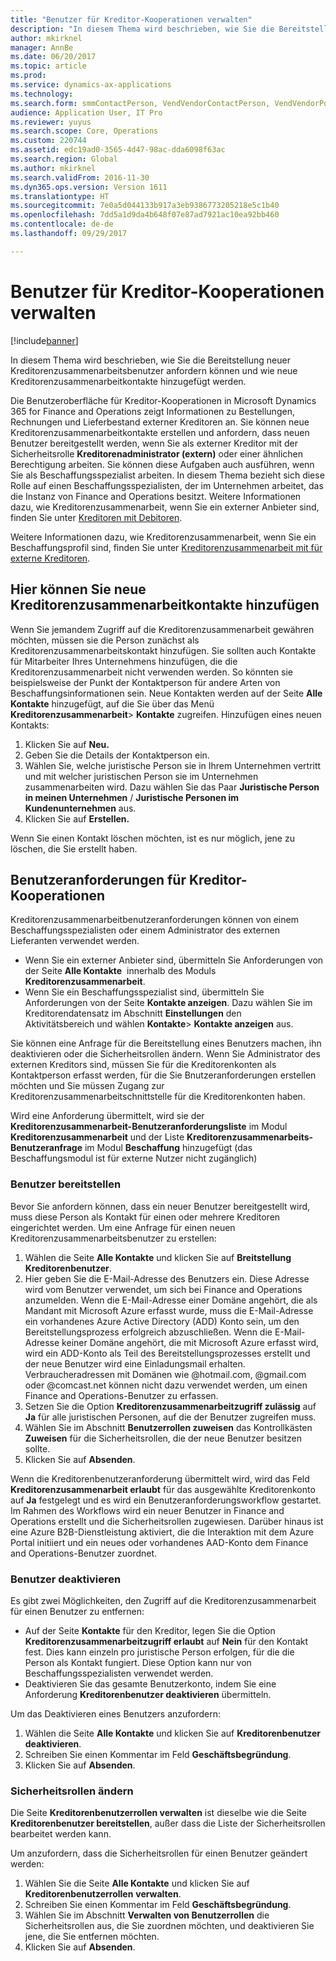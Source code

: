 ```yaml
---
title: "Benutzer für Kreditor-Kooperationen verwalten"
description: "In diesem Thema wird beschrieben, wie Sie die Bereitstellung neuer Kreditorenzusammenarbeitsbenutzer anfordern können und wie neue Kreditorenzusammenarbeitkontakte hinzugefügt werden."
author: mkirknel
manager: AnnBe
ms.date: 06/20/2017
ms.topic: article
ms.prod: 
ms.service: dynamics-ax-applications
ms.technology: 
ms.search.form: smmContactPerson, VendVendorContactPerson, VendVendorPortalUser
audience: Application User, IT Pro
ms.reviewer: yuyus
ms.search.scope: Core, Operations
ms.custom: 220744
ms.assetid: edc19ad0-3565-4d47-98ac-dda6098f63ac
ms.search.region: Global
ms.author: mkirknel
ms.search.validFrom: 2016-11-30
ms.dyn365.ops.version: Version 1611
ms.translationtype: HT
ms.sourcegitcommit: 7e0a5d044133b917a3eb9386773205218e5c1b40
ms.openlocfilehash: 7dd5a1d9da4b648f07e87ad7921ac10ea92bb460
ms.contentlocale: de-de
ms.lasthandoff: 09/29/2017

---
```


# <a name="manage-vendor-collaboration-users"></a>Benutzer für Kreditor-Kooperationen verwalten

[!include[banner](../includes/banner.md)]


In diesem Thema wird beschrieben, wie Sie die Bereitstellung neuer Kreditorenzusammenarbeitsbenutzer anfordern können und wie neue Kreditorenzusammenarbeitkontakte hinzugefügt werden. 

Die Benutzeroberfläche für Kreditor-Kooperationen in Microsoft Dynamics 365 for Finance and Operations zeigt Informationen zu Bestellungen, Rechnungen und Lieferbestand externer Kreditoren an. Sie können neue Kreditorenzusammenarbeitkontakte erstellen und anfordern, dass neuen Benutzer bereitgestellt werden, wenn Sie als externer Kreditor mit der Sicherheitsrolle **Kreditorenadministrator (extern)** oder einer ähnlichen Berechtigung arbeiten. Sie können diese Aufgaben auch ausführen, wenn Sie als Beschaffungsspezialist arbeiten. In diesem Thema bezieht sich diese Rolle auf einen Beschaffungsspezialisten, der im Unternehmen arbeitet, das die Instanz von Finance and Operations besitzt. Weitere Informationen dazu, wie Kreditorenzusammenarbeit, wenn Sie ein externer Anbieter sind, finden Sie unter [Kreditoren mit Debitoren](vendor-collaboration-work-customers-dynamics-365-operations.md).  

Weitere Informationen dazu, wie Kreditorenzusammenarbeit, wenn Sie ein Beschaffungsprofil sind, finden Sie unter [Kreditorenzusammenarbeit mit für externe Kreditoren](vendor-collaboration-work-external-vendors.md).

## <a name="add-new-vendor-collaboration-contacts"></a>Hier können Sie neue Kreditorenzusammenarbeitkontakte hinzufügen
Wenn Sie jemandem Zugriff auf die Kreditorenzusammenarbeit gewähren möchten, müssen sie die Person zunächst als Kreditorenzusammenarbeitskontakt hinzufügen. Sie sollten auch Kontakte für Mitarbeiter Ihres Unternehmens hinzufügen, die die Kreditorenzusammenarbeit nicht verwenden werden. So könnten sie beispielsweise der Punkt der Kontaktperson für andere Arten von  Beschaffungsinformationen sein. Neue Kontakten werden auf der Seite **Alle Kontakte** hinzugefügt, auf die Sie über das Menü **Kreditorenzusammenarbeit**&gt; **Kontakte** zugreifen. Hinzufügen eines neuen Kontakts:

1.  Klicken Sie auf **Neu.**
2.  Geben Sie die Details der Kontaktperson ein.
3.  Wählen Sie, welche juristische Person sie in Ihrem Unternehmen vertritt und mit welcher juristischen Person sie im Unternehmen zusammenarbeiten wird. Dazu wählen Sie das Paar **Juristische Person in meinen Unternehmen** / **Juristische Personen im Kundenunternehmen** aus.
4.  Klicken Sie auf **Erstellen.**

Wenn Sie einen Kontakt löschen möchten, ist es nur möglich, jene zu löschen, die Sie erstellt haben.

## <a name="vendor-collaboration-user-requests"></a>Benutzeranforderungen für Kreditor-Kooperationen
Kreditorenzusammenarbeitbenutzeranforderungen können von einem Beschaffungsspezialisten oder einem Administrator des externen Lieferanten verwendet werden.

-   Wenn Sie ein externer Anbieter sind, übermitteln Sie Anforderungen von der Seite **Alle Kontakte**  innerhalb des Moduls **Kreditorenzusammenarbeit**.
-   Wenn Sie ein Beschaffungsspezialist sind, übermitteln Sie Anforderungen von der Seite **Kontakte anzeigen**. Dazu wählen Sie im Kreditorendatensatz im Abschnitt **Einstellungen** den Aktivitätsbereich und wählen **Kontakte**&gt; **Kontakte anzeigen** aus.

Sie können eine Anfrage für die Bereitstellung eines Benutzers machen, ihn deaktivieren oder die Sicherheitsrollen ändern. Wenn Sie Administrator des externen Kreditors sind, müssen Sie für die Kreditorenkonten als Kontaktperson erfasst werden, für die Sie Bnutzeranforderungen erstellen möchten und Sie müssen Zugang zur Kreditorenzusammenarbeitschnittstelle für die Kreditorenkonten haben.  

Wird eine Anforderung übermittelt, wird sie der **Kreditorenzusammenarbeit-Benutzeranforderungsliste** im Modul **Kreditorenzusammenarbeit** und der Liste **Kreditorenzusammenarbeits-Benutzeranfrage**  im Modul **Beschaffung** hinzugefügt (das Beschaffungsmodul ist für externe Nutzer nicht zugänglich)

### <a name="provision-a-user"></a>Benutzer bereitstellen

Bevor Sie anfordern können, dass ein neuer Benutzer bereitgestellt wird, muss diese Person als Kontakt für einen oder mehrere Kreditoren eingerichtet werden. Um eine Anfrage für einen neuen Kreditorenzusammenarbeitsbenutzer zu erstellen:

1.  Wählen die Seite **Alle Kontakte** und klicken Sie auf **Breitstellung Kreditorenbenutzer**.
2.  Hier geben Sie die E-Mail-Adresse des Benutzers ein. Diese Adresse wird vom Benutzer verwendet, um sich bei Finance and Operations anzumelden. Wenn die E-Mail-Adresse einer Domäne angehört, die als Mandant mit Microsoft Azure erfasst wurde, muss die E-Mail-Adresse ein vorhandenes Azure Active Directory (ADD) Konto sein, um den Bereitstellungsprozess erfolgreich abzuschließen. Wenn die E-Mail-Adresse keiner Domäne angehört, die mit Microsoft Azure erfasst wird, wird ein ADD-Konto als Teil des Bereitstellungsprozesses erstellt und der neue Benutzer wird eine Einladungsmail erhalten. Verbraucheradressen mit Domänen wie @hotmail.com, @gmail.com oder @comcast.net können nicht dazu verwendet werden, um einen Finance and Operations-Benutzer zu erfassen.
3.  Setzen Sie die Option **Kreditorenzusammenarbeitzugriff zulässig** auf **Ja** für alle juristischen Personen, auf die der Benutzer zugreifen muss.
4.  Wählen Sie im Abschnitt **Benutzerrollen zuweisen** das Kontrollkästen **Zuweisen** für die Sicherheitsrollen, die der neue Benutzer besitzen sollte.
5.  Klicken Sie auf **Absenden**.

Wenn die Kreditorenbenutzeranforderung übermittelt wird, wird das Feld **Kreditorenzusammenarbeit erlaubt** für das ausgewählte Kreditorenkonto auf **Ja** festgelegt und es wird ein Benutzeranforderungsworkflow gestartet. Im Rahmen des Workflows wird ein neuer Benutzer in Finance and Operations erstellt und die Sicherheitsrollen zugewiesen. Darüber hinaus ist eine Azure B2B-Dienstleistung aktiviert, die die Interaktion mit dem Azure Portal initiiert und ein neues oder vorhandenes AAD-Konto dem Finance and Operations-Benutzer zuordnet.

### <a name="inactivate-a-user"></a>Benutzer deaktivieren

Es gibt zwei Möglichkeiten, den Zugriff auf die Kreditorenzusammenarbeit für einen Benutzer zu entfernen:

-   Auf der Seite **Kontakte** für den Kreditor, legen Sie die Option **Kreditorenzusammenarbeitzugriff erlaubt** auf **Nein** für den Kontakt fest. Dies kann einzeln pro juristische Person erfolgen, für die die Person als Kontakt fungiert. Diese Option kann nur von Beschaffungsspezialisten verwendet werden.
-   Deaktivieren Sie das gesamte Benutzerkonto, indem Sie eine Anforderung **Kreditorenbenutzer deaktivieren** übermitteln.

Um das Deaktivieren eines Benutzers anzufordern:

1.  Wählen die Seite **Alle Kontakte** und klicken Sie auf **Kreditorenbenutzer** **deaktivieren**.
2.  Schreiben Sie einen Kommentar im Feld **Geschäftsbegründung**.
3.  Klicken Sie auf **Absenden**.

### <a name="modify-security-roles"></a>Sicherheitsrollen ändern

Die Seite **Kreditorenbenutzerrollen verwalten** ist dieselbe wie die Seite **Kreditorenbenutzer bereitstellen**, außer dass die Liste der Sicherheitsrollen bearbeitet werden kann.  

Um anzufordern, dass die Sicherheitsrollen für einen Benutzer geändert werden:

1.  Wählen Sie die Seite **Alle Kontakte** und klicken Sie auf **Kreditorenbenutzerrollen** **verwalten**.
2.  Schreiben Sie einen Kommentar im Feld **Geschäftsbegründung**.
3.  Wählen Sie im Abschnitt **Verwalten von Benutzerrollen** die Sicherheitsrollen aus, die Sie zuordnen möchten, und deaktivieren Sie jene, die Sie entfernen möchten.
4.  Klicken Sie auf **Absenden**.





